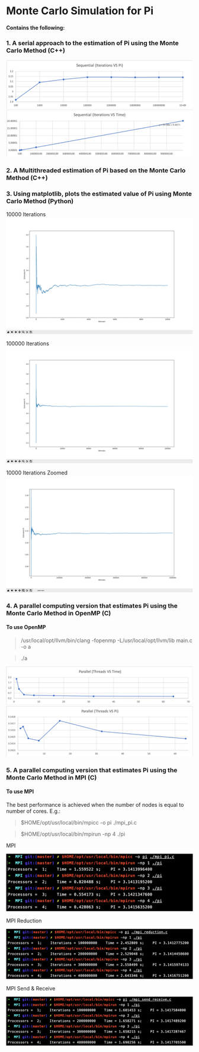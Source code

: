 # Monte Carlo Simulation for Pi
#### Contains the following: ####
  ### 1. A serial approach to the estimation of Pi using the Monte Carlo Method (C++)
  ![demo](Graphs/Sequential%20-%20Iterations%20VS%20Pi.png)
  ![demo](Graphs/Sequential%20-%20Iterations%20VS%20Time.png)
  
  
  ### 2. A Multithreaded estimation of Pi based on the Monte Carlo Method (C++)
  
  
  ### 3. Using matplotlib, plots the estimated value of Pi using Monte Carlo Method (Python)
  10000 Iterations
  ![demo](Graphs/10000.png)
  
  100000 Iterations
  ![demo](Graphs/100000.png)
  
  10000 Iterations Zoomed
  ![demo](Graphs/100000-2.png)
  
  
  ### 4. A parallel computing version that estimates Pi using the Monte Carlo Method in OpenMP (C)
  
  #### To use OpenMP

> /usr/local/opt/llvm/bin/clang -fopenmp -L/usr/local/opt/llvm/lib main.c -o a

> ./a
  
  ![demo](Graphs/Parallel%20-%20Threads%20VS%20Time.png)
  ![demo](Graphs/Parallel%20-%20Threads%20VS%20Pi.png)
  
  
  
  
  ### 5. A parallel computing version that estimates Pi using the Monte Carlo Method in MPI (C)
  
  #### To use MPI

The best performance is achieved when the number of nodes is equal to number of cores. E.g.:

> $HOME/opt/usr/local/bin/mpicc -o pi ./mpi_pi.c

> $HOME/opt/usr/local/bin/mpirun -np 4 ./pi


  MPI
  
  ![demo](MPI/Pictures/mpi_pi.png)
  
  
  MPI Reduction
  
  ![demo](MPI/Pictures/mpi_reduction.png)
  
  
  MPI Send & Receive
  
  ![demo](MPI/Pictures/mpi_send_receive.png)

